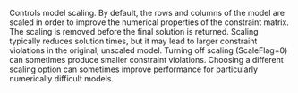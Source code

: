 Controls model scaling. By default, the rows and columns of the model are scaled in order to improve the numerical
properties of the constraint matrix. The scaling is removed before the final solution is returned. Scaling typically
reduces solution times, but it may lead to larger constraint violations in the original, unscaled model. Turning off
scaling (ScaleFlag=0) can sometimes produce smaller constraint violations. Choosing a different scaling option can
sometimes improve performance for particularly numerically difficult models.